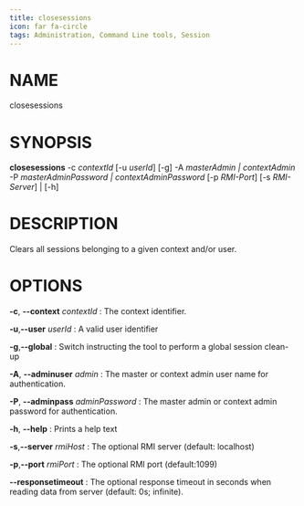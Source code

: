 ```yaml
---
title: closesessions
icon: far fa-circle
tags: Administration, Command Line tools, Session
---
```


# NAME

closesessions

# SYNOPSIS

**closesessions** -c *contextId* [-u *userId*] [-g] -A *masterAdmin | contextAdmin* -P *masterAdminPassword |
                     contextAdminPassword* [-p *RMI-Port*] [-s *RMI-Server*] | [-h]                          

# DESCRIPTION

Clears all sessions belonging to a given context and/or user.

# OPTIONS

**-c**, **--context** *contextId*
: The context identifier.

**-u**,**--user** *userId*
: A valid user identifier

 **-g**,**--global**
: Switch instructing the tool to perform a global session clean-up

**-A**, **--adminuser** *admin*
: The master or context admin user name for authentication.

**-P**, **--adminpass** *adminPassword*
: The master admin or context admin password for authentication.

**-h**, **--help**
: Prints a help text

**-s**,**--server** *rmiHost*
: The optional RMI server (default: localhost)

**-p**,**--port** *rmiPort*
: The optional RMI port (default:1099)

**--responsetimeout**
: The optional response timeout in seconds when reading data from server (default: 0s; infinite).

